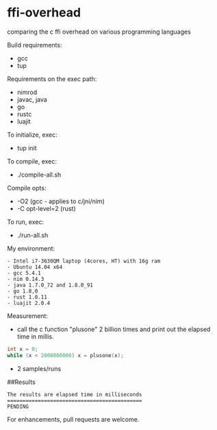 ffi-overhead
============

comparing the c ffi overhead on various programming languages


Build requirements:
- gcc
- tup

Requirements on the exec path:
- nimrod
- javac, java
- go
- rustc
- luajit

To initialize, exec:
- tup init

To compile, exec:
- ./compile-all.sh

Compile opts:
- -O2 (gcc - applies to c/jni/nim)
- -C opt-level=2 (rust)

To run, exec:
- ./run-all.sh

My environment:
```
- Intel i7-3630QM laptop (4cores, HT) with 16g ram
- Ubuntu 14.04 x64
- gcc 5.4.1
- nim 0.14.3
- java 1.7.0_72 and 1.8.0_91
- go 1.8,0
- rust 1.0.11
- luajit 2.0.4
```

Measurement:
- call the c function "plusone" 2 billion times and print out the elapsed time in millis.
 ```c
int x = 0;
while (x < 2000000000) x = plusone(x);
 ```

- 2 samples/runs

##Results
```
The results are elapsed time in milliseconds
============================================
PENDING

```

For enhancements, pull requests are welcome.

